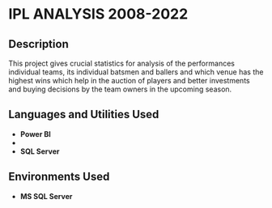 <h1>IPL ANALYSIS 2008-2022</h1>

 

<h2>Description</h2>
This project gives crucial statistics for analysis of the performances individual teams, its individual batsmen and ballers and which venue has the highest wins which help in the auction of players and better investments and buying decisions by the team owners in the upcoming season.
<br />


<h2>Languages and Utilities Used</h2>

- <b>Power BI</b> 
- 
- <b>SQL Server</b> 

<h2>Environments Used </h2>

- <b>MS SQL Server</b> 

